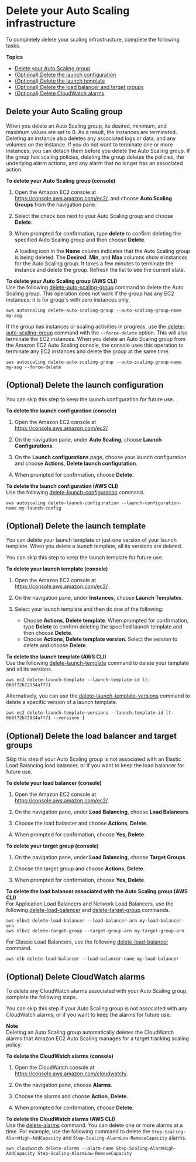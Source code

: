 # Delete your Auto Scaling infrastructure<a name="as-process-shutdown"></a>

To completely delete your scaling infrastructure, complete the following tasks\.

**Topics**
+ [Delete your Auto Scaling group](#as-shutdown-lbs-delete-asg-cli)
+ [\(Optional\) Delete the launch configuration](#as-shutdown-lbs-delete-lc-cli)
+ [\(Optional\) Delete the launch template](#as-shutdown-lbs-delete-lt-cli)
+ [\(Optional\) Delete the load balancer and target groups](#as-shutdown-lbs-delete-lbs-cli)
+ [\(Optional\) Delete CloudWatch alarms](#as-shutdown-delete-alarms-cli)

## Delete your Auto Scaling group<a name="as-shutdown-lbs-delete-asg-cli"></a>

When you delete an Auto Scaling group, its desired, minimum, and maximum values are set to 0\. As a result, the instances are terminated\. Deleting an instance also deletes any associated logs or data, and any volumes on the instance\. If you do not want to terminate one or more instances, you can detach them before you delete the Auto Scaling group\. If the group has scaling policies, deleting the group deletes the policies, the underlying alarm actions, and any alarm that no longer has an associated action\.

**To delete your Auto Scaling group \(console\)**

1. Open the Amazon EC2 console at [https://console\.aws\.amazon\.com/ec2/](https://console.aws.amazon.com/ec2/), and choose **Auto Scaling Groups** from the navigation pane\.

1. Select the check box next to your Auto Scaling group and choose **Delete**\. 

1. When prompted for confirmation, type **delete** to confirm deleting the specified Auto Scaling group and then choose **Delete**\.

   A loading icon in the **Name** column indicates that the Auto Scaling group is being deleted\. The **Desired**, **Min**, and **Max** columns show `0` instances for the Auto Scaling group\. It takes a few minutes to terminate the instance and delete the group\. Refresh the list to see the current state\. 

**To delete your Auto Scaling group \(AWS CLI\)**  
Use the following [delete\-auto\-scaling\-group](https://docs.aws.amazon.com/cli/latest/reference/autoscaling/delete-auto-scaling-group.html) command to delete the Auto Scaling group\. This operation does not work if the group has any EC2 instances; it is for group's with zero instances only\. 

```
aws autoscaling delete-auto-scaling-group --auto-scaling-group-name my-asg
```

If the group has instances or scaling activities in progress, use the [delete\-auto\-scaling\-group](https://docs.aws.amazon.com/cli/latest/reference/autoscaling/delete-auto-scaling-group.html) command with the `--force-delete` option\. This will also terminate the EC2 instances\. When you delete an Auto Scaling group from the Amazon EC2 Auto Scaling console, the console uses this operation to terminate any EC2 instances and delete the group at the same time\.

```
aws autoscaling delete-auto-scaling-group --auto-scaling-group-name my-asg --force-delete
```

## \(Optional\) Delete the launch configuration<a name="as-shutdown-lbs-delete-lc-cli"></a>

You can skip this step to keep the launch configuration for future use\.

**To delete the launch configuration \(console\)**

1. Open the Amazon EC2 console at [https://console\.aws\.amazon\.com/ec2/](https://console.aws.amazon.com/ec2/)\.

1. On the navigation pane, under **Auto Scaling**, choose **Launch Configurations**\.

1. On the **Launch configurations** page, choose your launch configuration and choose **Actions**, **Delete launch configuration**\.

1. When prompted for confirmation, choose **Delete**\.

**To delete the launch configuration \(AWS CLI\)**  
Use the following [delete\-launch\-configuration](https://docs.aws.amazon.com/cli/latest/reference/autoscaling/delete-launch-configuration.html) command\.

```
aws autoscaling delete-launch-configuration --launch-configuration-name my-launch-config
```

## \(Optional\) Delete the launch template<a name="as-shutdown-lbs-delete-lt-cli"></a>

You can delete your launch template or just one version of your launch template\. When you delete a launch template, all its versions are deleted\.

You can skip this step to keep the launch template for future use\. 

**To delete your launch template \(console\)**

1. Open the Amazon EC2 console at [https://console\.aws\.amazon\.com/ec2/](https://console.aws.amazon.com/ec2/)\.

1. On the navigation pane, under **Instances**, choose **Launch Templates**\.

1. Select your launch template and then do one of the following: 
   + Choose **Actions**, **Delete template**\. When prompted for confirmation, type **Delete** to confirm deleting the specified launch template and then choose **Delete**\.
   + Choose **Actions**, **Delete template version**\. Select the version to delete and choose **Delete**\.

**To delete the launch template \(AWS CLI\)**  
Use the following [delete\-launch\-template](https://docs.aws.amazon.com/cli/latest/reference/ec2/delete-launch-template.html) command to delete your template and all its versions\.

```
aws ec2 delete-launch-template --launch-template-id lt-068f72b72934aff71
```

Alternatively, you can use the [delete\-launch\-template\-versions](https://docs.aws.amazon.com/cli/latest/reference/ec2/delete-launch-template-versions.html) command to delete a specific version of a launch template\. 

```
aws ec2 delete-launch-template-versions --launch-template-id lt-068f72b72934aff71 --versions 1
```

## \(Optional\) Delete the load balancer and target groups<a name="as-shutdown-lbs-delete-lbs-cli"></a>

Skip this step if your Auto Scaling group is not associated with an Elastic Load Balancing load balancer, or if you want to keep the load balancer for future use\. 

**To delete your load balancer \(console\)**

1. Open the Amazon EC2 console at [https://console\.aws\.amazon\.com/ec2/](https://console.aws.amazon.com/ec2/)\.

1. On the navigation pane, under **Load Balancing**, choose **Load Balancers**\.

1. Choose the load balancer and choose **Actions**, **Delete**\.

1. When prompted for confirmation, choose **Yes, Delete**\.

**To delete your target group \(console\)**

1. On the navigation pane, under **Load Balancing**, choose **Target Groups**\.

1. Choose the target group and choose **Actions**, **Delete**\.

1. When prompted for confirmation, choose **Yes, Delete**\.

**To delete the load balancer associated with the Auto Scaling group \(AWS CLI\)**  
For Application Load Balancers and Network Load Balancers, use the following [delete\-load\-balancer](https://docs.aws.amazon.com/cli/latest/reference/elbv2/delete-load-balancer.html) and [delete\-target\-group](https://docs.aws.amazon.com/cli/latest/reference/elbv2/delete-target-group.html) commands\.

```
aws elbv2 delete-load-balancer --load-balancer-arn my-load-balancer-arn
aws elbv2 delete-target-group --target-group-arn my-target-group-arn
```

For Classic Load Balancers, use the following [delete\-load\-balancer](https://docs.aws.amazon.com/cli/latest/reference/elb/delete-load-balancer.html) command\.

```
aws elb delete-load-balancer --load-balancer-name my-load-balancer
```

## \(Optional\) Delete CloudWatch alarms<a name="as-shutdown-delete-alarms-cli"></a>

To delete any CloudWatch alarms associated with your Auto Scaling group, complete the following steps\. 

You can skip this step if your Auto Scaling group is not associated with any CloudWatch alarms, or if you want to keep the alarms for future use\.

**Note**  
Deleting an Auto Scaling group automatically deletes the CloudWatch alarms that Amazon EC2 Auto Scaling manages for a target tracking scaling policy\. 

**To delete the CloudWatch alarms \(console\)**

1. Open the CloudWatch console at [https://console\.aws\.amazon\.com/cloudwatch/](https://console.aws.amazon.com/cloudwatch/)\.

1. On the navigation pane, choose **Alarms**\.

1. Choose the alarms and choose **Action**, **Delete**\.

1. When prompted for confirmation, choose **Delete**\.

**To delete the CloudWatch alarms \(AWS CLI\)**  
Use the [delete\-alarms](https://docs.aws.amazon.com/cli/latest/reference/cloudwatch/delete-alarms.html) command\. You can delete one or more alarms at a time\. For example, use the following command to delete the `Step-Scaling-AlarmHigh-AddCapacity` and `Step-Scaling-AlarmLow-RemoveCapacity` alarms\.

```
aws cloudwatch delete-alarms --alarm-name Step-Scaling-AlarmHigh-AddCapacity Step-Scaling-AlarmLow-RemoveCapacity
```